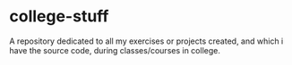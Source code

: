 # college-stuff
A repository dedicated to all my exercises or projects created, and which i have the source code, during classes/courses in college.
